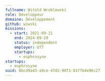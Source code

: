 ```yaml
---
fullname: Witold Wroblewski
role: Développeur
domaine: Développement
github: wiwski
missions:
  - start: 2021-09-21
    end: 2024-09-29
    status: independent
    employer: UT7
    startups:
      - euphrosyne
startups:
  - euphrosyne
uuid: 8bcd9a43-a9ce-47d2-90f1-81ffb4e96c27
---
```

